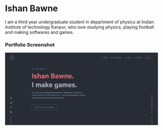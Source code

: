 # Ishan Bawne

I am a third year undergraduate student in department of physics at Indian Institute of technology Kanpur, who love studying physics, playing football and making softwares and games.

### Portfolio Screenshot

![Screenshot](./static/og.png)

